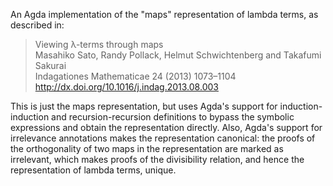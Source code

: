 An Agda implementation of the "maps" representation of lambda terms, as
described in:

>  Viewing λ-terms through maps  
>  Masahiko Sato, Randy Pollack, Helmut Schwichtenberg and Takafumi Sakurai  
>  Indagationes Mathematicae 24 (2013) 1073–1104  
>  <http://dx.doi.org/10.1016/j.indag.2013.08.003>

This is just the maps representation, but uses Agda's support for
induction-induction and recursion-recursion definitions to bypass the symbolic
expressions and obtain the representation directly.  Also, Agda's support for
irrelevance annotations makes the representation canonical: the proofs of the
orthogonality of two maps in the representation are marked as irrelevant,
which makes proofs of the divisibility relation, and hence the representation
of lambda terms, unique.
